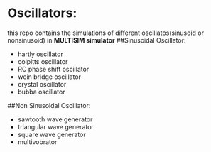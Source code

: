 # Oscillators:
this repo contains the simulations of different oscillatos(sinusoid or nonsinusoid) in **MULTISIM simulator**
##Sinusoidal Oscillator:
- hartly oscillator
- colpitts oscillator
- RC phase shift oscillator
- wein bridge oscillator
- crystal oscillator
- bubba oscillator

##Non Sinusoidal Oscillator:
- sawtooth wave generator
- triangular wave generator
- square wave generator
- multivobrator

